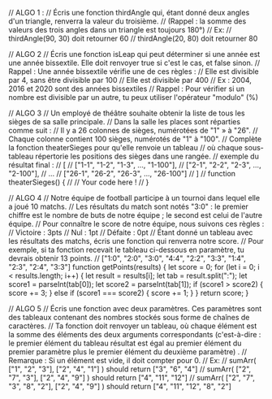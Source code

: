 // ALGO 1 : 
// Écris une fonction thirdAngle qui, étant donné deux angles d'un triangle, renverra la valeur du troisième. 
// (Rappel : la somme des valeurs des trois angles dans un triangle est toujours 180°)
//     Ex: 
//     thirdAngle(90, 30) doit retourner 60
//     thirdAngle(20, 80) doit retourner 80 


// ALGO 2 
// Écris une fonction isLeap qui peut déterminer si une année est une année bissextile. Elle doit renvoyer true si c'est le cas, et false sinon.
// Rappel : Une année bissextile vérifie une de ces règles :
// Elle est divisible par 4, sans être divisible par 100
// Elle est divisible par 400
// Ex : 2004, 2016 et 2020 sont des années bissextiles
// Rappel : Pour vérifier si un nombre est divisible par un autre, tu peux utiliser l'opérateur "modulo" (%) 


// ALGO 3 
// Un employé de théâtre souhaite obtenir la liste de tous les sièges de sa salle principale.
// Dans la salle les places sont réparties comme suit :
// Il y a 26 colonnes de sièges, numérotées de "1" » à "26".
// Chaque colonne contient 100 sièges, numérotés de "1" à "100".
// Complète la fonction theaterSieges pour qu'elle renvoie un tableau
// où chaque sous-tableau répertorie les positions des sièges dans une rangée.
// exemple du résultat final :
//     [
//     ["1-1", "1-2", "1-3", ..., "1-100"],
//     ["2-1", "2-2", "2-3", ..., "2-100"],
//     ...
//     ["26-1", "26-2", "26-3", ..., "26-100"]
//     ]
//     function theaterSieges() {
//         // Your code here !
//     }


// ALGO 4
// Notre équipe de football participe à un tournoi dans lequel elle a joué 10 matchs.
// Les résultats du match sont notés "3:0" : le premier chiffre est le nombre de buts de notre équipe ; le second est celui de l'autre équipe.
// Pour connaître le score de notre équipe, nous suivons ces règles :
// Victoire : 3pts
// Nul : 1pt
// Défaite : 0pt
// Étant donné un tableau avec les résultats des matchs, écris une fonction qui renverra notre score.
// Pour exemple, si ta fonction recevait le tableau ci-dessous en paramètre, tu devrais obtenir 13 points.
// ["1:0", "2:0", "3:0", "4:4", "2:2", "3:3", "1:4", "2:3", "2:4", "3:3"]
function getPoints(results) {
    let score = 0;
    for (let i = 0; i < results.length; i++) {
        let result = results[i];
        let tab = result.split(":");
        let score1 = parseInt(tab[0]);
        let score2 = parseInt(tab[1]);
        if (score1 > score2) {
            score += 3;
        } else if (score1 === score2) {
            score += 1;
        }
    }
    return score;
}

// ALGO 5 
// Écris une fonction avec deux paramètres. Ces paramètres sont des tableaux contenant des nombres stockés sous forme de chaînes de caractères.
//     Ta fonction doit renvoyer un tableau, où chaque élément est la somme des éléments des deux arguments correspondants (c'est-à-dire : le premier élément du tableau résultat est égal au premier élément du premier paramètre plus le premier élément du deuxième paramètre) .
//     Remarque : Si un élément est vide, il doit compter pour 0.
//     Ex: 
//     sumArr( ["1", "2", "3"], ["2", "4", "1"] ) should return ["3", "6", "4"]
//     sumArr( ["2", "7", "3"], ["2", "4", "9"] ) should return ["4", "11", "12"]
//     sumArr( ["2", "7", "3", "8", "2"], ["2", "4", "9"] ) should return ["4", "11", "12", "8", "2"]
